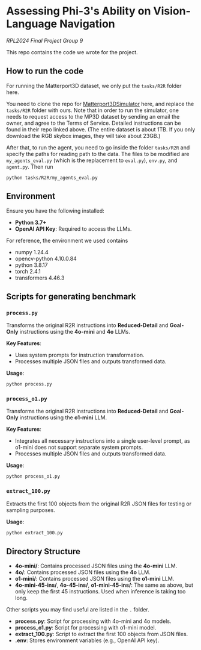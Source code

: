 # Assessing Phi-3's Ability on Vision-Language Navigation
<em>RPL2024 Final Project Group 9</em>

This repo contains the code we wrote for the project.

## How to run the code

For running the Matterport3D dataset, we only put the `tasks/R2R` folder here. 

You need to clone the repo for [Matterport3DSimulator](https://github.com/peteanderson80/Matterport3DSimulator/) here, and replace the `tasks/R2R` folder with ours.
Note that in order to run the simulator, one needs to request access to the MP3D dataset by sending an email the owner, and agree to the Terms of Service. Detailed instructions can be found in their repo linked above.
(The entire dataset is about 1TB. If you only download the RGB skybox images, they will take about 23GB.)

After that, to run the agent, you need to go inside the folder `tasks/R2R` and specify the paths for reading path to the data. The files to be modified are `my_agents_eval.py` (which is the replacement to `eval.py`), `env.py`, and `agent.py`. Then run

```
python tasks/R2R/my_agents_eval.py
```

<!-- ## Introduction

The **Room-to-Room (R2R) Benchmark** is designed to evaluate the navigation capabilities of AI agents using natural language instructions within the Matterport3D (MP3D) environment. While the original R2R Benchmark provides detailed instructions to aid navigation, real-world scenarios often present agents with instructions of varying levels of detail. To assess how agents perform under these conditions, we introduce two new benchmarks:

1. **Reduced-Detail Benchmark**: Strips away descriptive details, retaining only essential directional information.
2. **Goal-Only Benchmark**: Retains only the final goal location, omitting all intermediate navigational steps.

These benchmarks are generated using three different Large Language Models (LLMs) of varying sophistication: **4o-mini**, **4o**, and **o1-mini**. -->

<!-- ## Dataset Format

Each entry in the R2R dataset is structured as follows:

```json
{
  "distance": float,
  "scan": str,
  "path_id": int,
  "path": [str x num_steps],
  "heading": float,
  "instructions": [str x 3]
}
```

- **distance**: Length of the path in meters.
- **scan**: Matterport scan ID.
- **path_id**: Unique identifier for the path.
- **path**: List of viewpoint IDs from start to goal location.
- **heading**: Agent’s initial heading in radians (elevation is always assumed to be zero).
- **instructions**: Three unique natural language instructions describing how to navigate from the start pose to the goal. -->

## Environment

Ensure you have the following installed:

- **Python 3.7+**
- **OpenAI API Key**: Required to access the LLMs.

For reference, the environment we used contains
- numpy 1.24.4
- opencv-python 4.10.0.84
- python 3.8.17
- torch 2.4.1
- transformers 4.46.3


## Scripts for generating benchmark

### `process.py`

Transforms the original R2R instructions into **Reduced-Detail** and **Goal-Only** instructions using the **4o-mini** and **4o** LLMs.

**Key Features**:
- Uses system prompts for instruction transformation.
- Processes multiple JSON files and outputs transformed data.

**Usage**:
```bash
python process.py
```

### `process_o1.py`

Transforms the original R2R instructions into **Reduced-Detail** and **Goal-Only** instructions using the **o1-mini** LLM.

**Key Features**:
- Integrates all necessary instructions into a single user-level prompt, as o1-mini does not support separate system prompts.
- Processes multiple JSON files and outputs transformed data.

**Usage**:
```bash
python process_o1.py
```

### `extract_100.py`

Extracts the first 100 objects from the original R2R JSON files for testing or sampling purposes.

**Usage**:
```bash
python extract_100.py
```

## Directory Structure

<!-- Inside the `tasks/R2R/data_another_bench` is our generated data, which contains
```
R2R-Benchmark-Enhancement/
├── 4o-mini/
│   ├── R2R_test_processed.json
│   ├── R2R_train_processed.json
│   ├── R2R_val_seen_processed.json
│   └── R2R_val_unseen_processed.json
├── 4o/
│   ├── R2R_test_processed.json
│   ├── R2R_train_processed.json
│   ├── R2R_val_seen_processed.json
│   └── R2R_val_unseen_processed.json
├── o1-mini/
│   ├── R2R_test_processed.json
│   ├── R2R_train_processed.json
│   ├── R2R_val_seen_processed.json
│   └── R2R_val_unseen_processed.json
├── process.py
├── process_o1.py
├── extract_100.py
└── .env
``` -->

- **4o-mini/**: Contains processed JSON files using the **4o-mini** LLM.
- **4o/**: Contains processed JSON files using the **4o** LLM.
- **o1-mini/**: Contains processed JSON files using the **o1-mini** LLM.
- **4o-mini-45-ins/**, **4o-45-ins/**, **o1-mini-45-ins/**: The same as above, but only keep the first 45 instructions. Used when inference is taking too long.

Other scripts you may find useful are listed in the `.` folder.

- **process.py**: Script for processing with 4o-mini and 4o models.
- **process_o1.py**: Script for processing with o1-mini model.
- **extract_100.py**: Script to extract the first 100 objects from JSON files.
- **.env**: Stores environment variables (e.g., OpenAI API key).